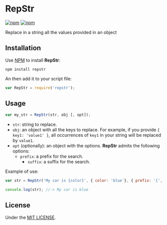 # RepStr

[![npm](https://img.shields.io/npm/v/repstr.svg?style=flat-square)](https://www.npmjs.com/package/repstr)
[![npm](https://img.shields.io/npm/dt/repstr.svg?style=flat-square)](https://www.npmjs.com/package/repstr)

Replace in a string all the values provided in an object

## Installation

Use [NPM](https://www.npmjs.com/package/repstr) to install **RepStr**:

```
npm install repstr
```

An then add it to your script file:

```javascript
var RepStr = require('repstr');
```

## Usage

```javascript
var my_str = RepStr(str, obj [, opt]);
```

- `str`: string to replace.
- `obj`: an object with all the keys to replace. For example, if you provide `{ key1: 'value1' }`, all occurrences of `key1` in your string will be replaced by `value1`.
- `opt` (optionally): an object with the options. **RepStr** admits the following options:
  - `prefix`: a prefix for the search.
	- `suffix`: a suffix for the search.

Example of use:

```javascript
var str = RepStr('My car is {color}', { color: 'blue'}, { prefix: '{', suffix: '}' });

console.log(str); //-> My car is blue 
```

## License

Under the [MIT LICENSE](LICENSE).
